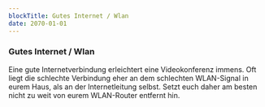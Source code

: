 ```yaml
---
blockTitle: Gutes Internet / Wlan
date: 2070-01-01
---
```

### Gutes Internet / Wlan

Eine gute Internetverbindung erleichtert eine Videokonferenz immens. Oft liegt die schlechte Verbindung eher an dem schlechten WLAN-Signal in eurem Haus, als an der Internetleitung selbst. Setzt euch daher am besten nicht zu weit von eurem WLAN-Router entfernt hin.
